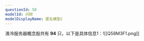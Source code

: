 ```yaml
---
questionId: 58
modelId: 问财
modelDisplayName: 匿名模型C
---
```

液冷服务器概念股共有 **94** 只，以下是具体信息1：![[Q58M3F1.png]]